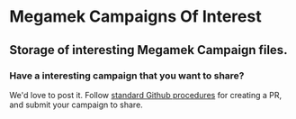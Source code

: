 # Megamek Campaigns Of Interest

## Storage of interesting Megamek Campaign files.

### Have a interesting campaign that you want to share?
We'd love to post it.  Follow [standard Github procedures](https://docs.github.com/en/pull-requests/collaborating-with-pull-requests/proposing-changes-to-your-work-with-pull-requests/creating-a-pull-request) for creating a PR, and submit your campaign to share.